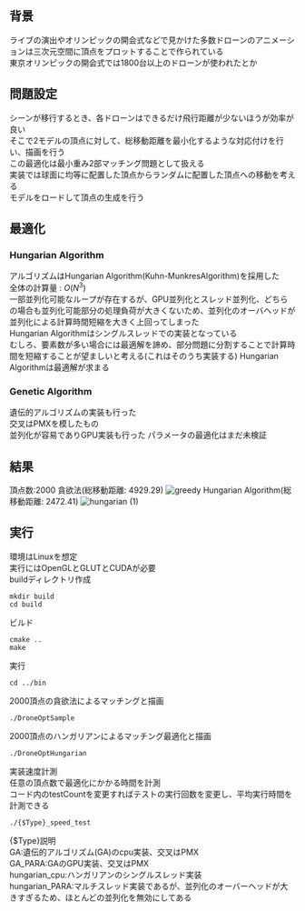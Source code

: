 ## 背景
ライブの演出やオリンピックの開会式などで見かけた多数ドローンのアニメーションは三次元空間に頂点をプロットすることで作られている  
東京オリンピックの開会式では1800台以上のドローンが使われたとか  

## 問題設定
シーンが移行するとき、各ドローンはできるだけ飛行距離が少ないほうが効率が良い  
そこで2モデルの頂点に対して、総移動距離を最小化するような対応付けを行い、描画を行う  
この最適化は最小重み2部マッチング問題として扱える  
実装では球面に均等に配置した頂点からランダムに配置した頂点への移動を考える  
モデルをロードして頂点の生成を行う

## 最適化
### Hungarian Algorithm
アルゴリズムはHungarian Algorithm(Kuhn-MunkresAlgorithm)を採用した  
全体の計算量 : $O(N^3)$  
一部並列化可能なループが存在するが、GPU並列化とスレッド並列化、どちらの場合も並列化可能部分の処理負荷が大きくないため、並列化のオーバヘッドが並列化による計算時間短縮を大きく上回ってしまった  
Hungarian Algorithmはシングルスレッドでの実装となっている  
むしろ、要素数が多い場合には最適解を諦め、部分問題に分割することで計算時間を短縮することが望ましいと考える(これはそのうち実装する)
Hungarian Algorithmは最適解が求まる  

### Genetic Algorithm
遺伝的アルゴリズムの実装も行った  
交叉はPMXを模したもの  
並列化が容易でありGPU実装も行った 
パラメータの最適化はまだ未検証

## 結果
頂点数:2000
貪欲法(総移動距離: 4929.29)
![greedy](https://github.com/user-attachments/assets/85c41be8-d17b-4659-b130-b0f6d8ed19db)
Hungarian Algorithm(総移動距離: 2472.41)
![hungarian (1)](https://github.com/user-attachments/assets/be7f5667-deb4-4444-be73-ee1960d546d1)


## 実行
環境はLinuxを想定  
実行にはOpenGLとGLUTとCUDAが必要  
buildディレクトリ作成
```
mkdir build
cd build 
```
ビルド
```
cmake ..
make
```
実行
```
cd ../bin
```
2000頂点の貪欲法によるマッチングと描画
```
./DroneOptSample
```
2000頂点のハンガリアンによるマッチング最適化と描画
```
./DroneOptHungarian
```
実装速度計測  
任意の頂点数で最適化にかかる時間を計測  
コード内のtestCountを変更すればテストの実行回数を変更し、平均実行時間を計測できる
```
./{$Type}_speed_test
```
{$Type}説明  
GA:遺伝的アルゴリズム(GA)のcpu実装、交叉はPMX  
GA_PARA:GAのGPU実装、交叉はPMX  
hungarian_cpu:ハンガリアンのシングルスレッド実装  
hungarian_PARA:マルチスレッド実装であるが、並列化のオーバーヘッドが大きすぎるため、ほとんどの並列化を無効にしてある

